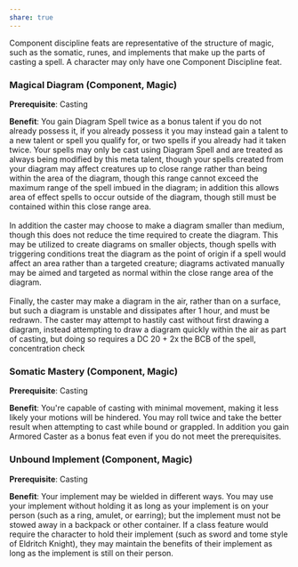 ```yaml
---
share: true
---
```

Component discipline feats are representative of the structure of magic, such as the somatic, runes, and implements that make up the parts of casting a spell. A character may only have one Component Discipline feat.

<h3><span><p>Magical Diagram (Component, Magic)</p></span></h3><p><span><p><b>Prerequisite</b>:    Casting<br></p></span></p><p><span><p><b>Benefit</b>:    You gain Diagram Spell twice as a bonus talent if you do not already possess it, if you already possess it you may instead gain a talent to a new talent or spell you qualify for, or two spells if you already had it taken twice. Your spells may only be cast using Diagram Spell and are treated as always being modified by this meta talent, though your spells created from your diagram may affect creatures up to close range rather than being within the area of the diagram, though this range cannot exceed the maximum range of the spell imbued in the diagram; in addition this allows area of effect spells to occur outside of the diagram, though still must be contained within this close range area.<br><br>In addition the caster may choose to make a diagram smaller than medium, though this does not reduce the time required to create the diagram. This may be utilized to create diagrams on smaller objects, though spells with triggering conditions treat the diagram as the point of origin if a spell would affect an area rather than a targeted creature; diagrams activated manually may be aimed and targeted as normal within the close range area of the diagram.<br><br>Finally, the caster may make a diagram in the air, rather than on a surface, but such a diagram is unstable and dissipates after 1 hour, and must be redrawn. The caster may attempt to hastily cast without first drawing a diagram, instead attempting to draw a diagram quickly within the air as part of casting, but doing so requires a DC 20 + 2x the BCB of the spell, concentration check<br></p></span></p><h3><span><p>Somatic Mastery (Component, Magic)</p></span></h3><p><span><p><b>Prerequisite</b>:    Casting<br></p></span></p><p><span><p><b>Benefit</b>:    You're capable of casting with minimal movement, making it less likely your motions will be hindered. You may roll twice and take the better result when attempting to cast while bound or grappled. In addition you gain Armored Caster as a bonus feat even if you do not meet the prerequisites.<br></p></span></p><h3><span><p>Unbound Implement (Component, Magic)</p></span></h3><p><span><p><b>Prerequisite</b>:    Casting<br></p></span></p><p><span><p><b>Benefit</b>:    Your implement may be wielded in different ways. You may use your implement without holding it as long as your implement is on your person (such as a ring, amulet, or earring); but the implement must not be stowed away in a backpack or other container. If a class feature would require the character to hold their implement (such as sword and tome style of Eldritch Knight), they may maintain the benefits of their implement as long as the implement is still on their person.<br></p></span></p>